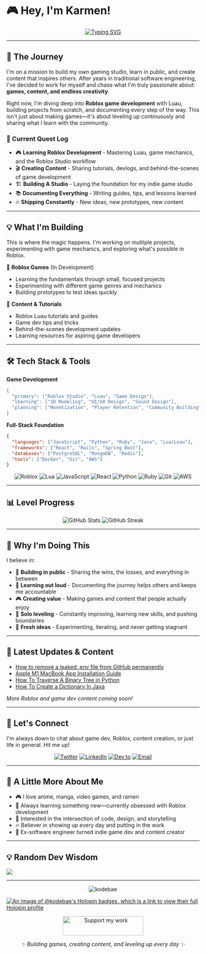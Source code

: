 # 🎮 Hey, I'm Karmen!

<p align="center">
  <a href="https://git.io/typing-svg">
    <img src="https://readme-typing-svg.demolab.com?font=Fira+Code&pause=1000&center=true&vCenter=true&width=500&lines=Solo+Leveling+A+Gaming+Studio;Learning+Roblox+%7C+Creating+Content;Indie+Game+Dev+%7C+Content+Creator;Always+Shipping+Fresh+Ideas" alt="Typing SVG" />
  </a>
</p>

---

## 🚀 The Journey

I'm on a mission to build my own gaming studio, learn in public, and create content that inspires others. After years in traditional software engineering, I've decided to work for myself and chase what I'm truly passionate about: **games, content, and endless creativity**.

Right now, I'm diving deep into **Roblox game development** with Luau, building projects from scratch, and documenting every step of the way. This isn't just about making games—it's about leveling up continuously and sharing what I learn with the community.

### 🎯 Current Quest Log

- 🎮 **Learning Roblox Development** - Mastering Luau, game mechanics, and the Roblox Studio workflow
- 🎬 **Creating Content** - Sharing tutorials, devlogs, and behind-the-scenes of game development
- 🏗️ **Building A Studio** - Laying the foundation for my indie game studio
- 📚 **Documenting Everything** - Writing guides, tips, and lessons learned
- 🔥 **Shipping Constantly** - New ideas, new prototypes, new content

---

## 💡 What I'm Building

This is where the magic happens. I'm working on multiple projects, experimenting with game mechanics, and exploring what's possible in Roblox.

🎲 **Roblox Games** (In Development)
- Learning the fundamentals through small, focused projects
- Experimenting with different game genres and mechanics
- Building prototypes to test ideas quickly

📝 **Content & Tutorials**
- Roblox Luau tutorials and guides
- Game dev tips and tricks
- Behind-the-scenes development updates
- Learning resources for aspiring game developers

---

## 🛠️ Tech Stack & Tools

**Game Development**
```lua
{
  "primary": ["Roblox Studio", "Luau", "Game Design"],
  "learning": ["3D Modeling", "UI/UX Design", "Sound Design"],
  "planning": ["Monetization", "Player Retention", "Community Building"]
}
```

**Full-Stack Foundation**
```json
{
  "languages": ["JavaScript", "Python", "Ruby", "Java", "Lua/Luau"],
  "frameworks": ["React", "Rails", "Spring Boot"],
  "databases": ["PostgreSQL", "MongoDB", "Redis"],
  "tools": ["Docker", "Git", "AWS"]
}
```

<p align="center">
  <img src="https://img.shields.io/badge/roblox-%23000000.svg?style=for-the-badge&logo=roblox&logoColor=white" alt="Roblox">
  <img src="https://img.shields.io/badge/lua-%232C2D72.svg?style=for-the-badge&logo=lua&logoColor=white" alt="Lua">
  <img src="https://img.shields.io/badge/javascript-%23323330.svg?style=for-the-badge&logo=javascript&logoColor=%23F7DF1E" alt="JavaScript">
  <img src="https://img.shields.io/badge/react-%2320232a.svg?style=for-the-badge&logo=react&logoColor=%2361DAFB" alt="React">
  <img src="https://img.shields.io/badge/python-3670A0?style=for-the-badge&logo=python&logoColor=ffdd54" alt="Python">
  <img src="https://img.shields.io/badge/ruby-%23CC342D.svg?style=for-the-badge&logo=ruby&logoColor=white" alt="Ruby">
  <img src="https://img.shields.io/badge/git-%23F05033.svg?style=for-the-badge&logo=git&logoColor=white" alt="Git">
  <img src="https://img.shields.io/badge/AWS-%23FF9900.svg?style=for-the-badge&logo=amazon-aws&logoColor=white" alt="AWS">
</p>

---

## 📊 Level Progress

<p align="center">
  <img src="https://github-readme-stats.vercel.app/api?username=kodebae&show_icons=true&theme=tokyonight" alt="GitHub Stats" />
  <img src="https://github-readme-streak-stats.herokuapp.com/?user=kodebae&theme=tokyonight" alt="GitHub Streak" />
</p>

---

## 🎯 Why I'm Doing This

I believe in:
- 🚀 **Building in public** - Sharing the wins, the losses, and everything in between
- 📖 **Learning out loud** - Documenting the journey helps others and keeps me accountable
- 🎮 **Creating value** - Making games and content that people actually enjoy
- 💪 **Solo leveling** - Constantly improving, learning new skills, and pushing boundaries
- 🌟 **Fresh ideas** - Experimenting, iterating, and never getting stagnant

---

## 📝 Latest Updates & Content

<!-- BLOG-POST-LIST:START -->
- [How to remove a leaked .env file from GitHub permanently](https://dev.to/kodebae/how-to-remove-a-leaked-env-file-from-github-permanently-3lei)
- [Apple M1 MacBook App Installation Guide](https://dev.to/kodebae/how-to-install-homebrew-and-other-packages-on-m1-macbook-4585)
- [How To Traverse A Binary Tree in Python](https://dev.to/kodebae/understanding-binary-tree-traversal-in-python-11hm)
- [How To Create a Dictionary In Java](https://dev.to/kodebae/how-to-create-a-dictionary-in-java-7m0)
<!-- BLOG-POST-LIST:END -->

*More Roblox and game dev content coming soon!*

---

## 🤝 Let's Connect

I'm always down to chat about game dev, Roblox, content creation, or just life in general. Hit me up!

<p align="center">
  <a href="https://twitter.com/karmen_durbin"><img src="https://img.shields.io/badge/-@karmen__durbin-1da1f2?style=for-the-badge&labelColor=1da1f2&logo=twitter&logoColor=white" alt="Twitter"></a>
  <a href="https://www.linkedin.com/in/karmendurbin/"><img src="https://img.shields.io/badge/-Karmen_Durbin-blue?style=for-the-badge&logo=Linkedin&logoColor=white" alt="LinkedIn"></a>
  <a href="https://dev.to/kodebae"><img src="https://img.shields.io/badge/-@kodebae-0A0A0A?style=for-the-badge&logo=dev.to&logoColor=white" alt="Dev.to"></a>
  <a href="mailto:heykarmendurbin@gmail.com"><img src="https://img.shields.io/badge/-Email-c14438?style=for-the-badge&logo=Gmail&logoColor=white" alt="Email"></a>
</p>

---

## 💬 A Little More About Me

- 🎮 I love anime, manga, video games, and ramen
- 🌱 Always learning something new—currently obsessed with Roblox development
- 🎨 Interested in the intersection of code, design, and storytelling
- 🔥 Believer in showing up every day and putting in the work
- 🚀 Ex-software engineer turned indie game dev and content creator

---

## 💡 Random Dev Wisdom
![](https://quotes-github-readme.vercel.app/api?type=horizontal&theme=tokyonight)

---

<p align="center">
  <img src="https://komarev.com/ghpvc/?username=kodebae&label=Profile%20views&color=blueviolet&style=flat" alt="kodebae" />
</p>

[![An image of @kodebae's Holopin badges, which is a link to view their full Holopin profile](https://holopin.me/kodebae)](https://holopin.io/@kodebae)

<p align="center">
  <a href="https://www.buymeacoffee.com/karmendurbin">
    <img src="https://cdn.buymeacoffee.com/buttons/v2/default-yellow.png" height="50" width="210" alt="Support my work" />
  </a>
</p>

<p align="center">
  <i>✨ Building games, creating content, and leveling up every day ✨</i>
</p>
